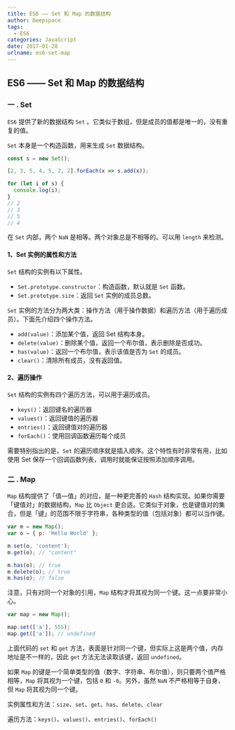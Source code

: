 ```yaml
---
title: ES6 —— Set 和 Map 的数据结构
author: Deepspace
tags:
  - ES6
categories: JavaScript
date: 2017-01-28
urlname: es6-set-map
---
```


## ES6 —— Set 和 Map 的数据结构

### 一 . Set

`ES6` 提供了新的数据结构 `Set` 。它类似于数组，但是成员的值都是唯一的，没有重复的值。

`Set` 本身是一个构造函数，用来生成 `Set` 数据结构。

```javascript
const s = new Set();

[2, 3, 5, 4, 5, 2, 2].forEach(x => s.add(x));

for (let i of s) {
  console.log(i);
}
// 2
// 3
// 5
// 4
```

在 `Set` 内部，两个 `NaN` 是相等。两个对象总是不相等的。可以用 `length` 来检测。

<!-- more -->

#### 1、Set 实例的属性和方法

`Set` 结构的实例有以下属性。

- `Set.prototype.constructor`：构造函数，默认就是 `Set` 函数。
- `Set.prototype.size`：返回 `Set` 实例的成员总数。

`Set` 实例的方法分为两大类：操作方法（用于操作数据）和遍历方法（用于遍历成员）。下面先介绍四个操作方法。

- `add(value)`：添加某个值，返回 Set 结构本身。
- `delete(value)`：删除某个值，返回一个布尔值，表示删除是否成功。
- `has(value)`：返回一个布尔值，表示该值是否为 `Set` 的成员。
- `clear()`：清除所有成员，没有返回值。



#### 2、遍历操作

`Set` 结构的实例有四个遍历方法，可以用于遍历成员。

- `keys()`：返回键名的遍历器
- `values()`：返回键值的遍历器
- `entries()`：返回键值对的遍历器
- `forEach()`：使用回调函数遍历每个成员

需要特别指出的是，`Set` 的遍历顺序就是插入顺序。这个特性有时非常有用，比如使用 Set 保存一个回调函数列表，调用时就能保证按照添加顺序调用。



### 二 . Map

`Map` 结构提供了「值—值」的对应，是一种更完善的 `Hash` 结构实现。如果你需要「键值对」的数据结构，`Map` 比 `Object` 更合适。它类似于对象，也是键值对的集合，但是「键」的范围不限于字符串，各种类型的值（包括对象）都可以当作键。

```javascript
var m = new Map();
var o = { p: 'Hello World' };

m.set(o, 'content');
m.get(o); // "content"

m.has(o); // true
m.delete(o); // true
m.has(o); // false
```

注意，只有对同一个对象的引用，`Map` 结构才将其视为同一个键。这一点要非常小心。

```javascript
var map = new Map();

map.set(['a'], 555);
map.get(['a']); // undefined
```

上面代码的 `set` 和 `get` 方法，表面是针对同一个键，但实际上这是两个值，内存地址是不一样的，因此 `get` 方法无法读取该键，返回 `undefined`。

如果 `Map` 的键是一个简单类型的值（数字、字符串、布尔值），则只要两个值严格相等，`Map` 将其视为一个键，包括 `0` 和 `-0`。另外，虽然 `NaN` 不严格相等于自身，但 `Map` 将其视为同一个键。

实例属性和方法：`size`、`set`、`get`、`has`、`delete`、`clear`

遍历方法：`keys()`、`values()`、`entries()`、`forEach()`
